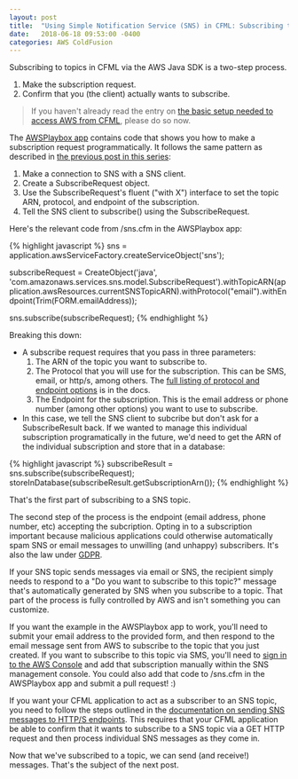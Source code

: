 ```yaml
---
layout: post
title:  "Using Simple Notification Service (SNS) in CFML: Subscribing to Topics"
date:   2018-06-18 09:53:00 -0400
categories: AWS ColdFusion
---
```


Subscribing to topics in CFML via the AWS Java SDK is a two-step process.

1. Make the subscription request.
2. Confirm that you (the client) actually wants to subscribe.

> If you haven't already read the entry on [the basic setup needed to access AWS from CFML](/aws/coldfusion/2018/05/21/Basic-Setup-Needed-To-Access-AWS-From-CFML.html), please do so now.

The [AWSPlaybox app](https://github.com/brianklaas/awsPlaybox) contains code that shows you how to make a subscription request programmatically. It follows the same pattern as described in [the previous post in this series](/aws/coldfusion/2018/06/05/Using-Simple-Notification-Service-In-CFML-Part-2.html):

1. Make a connection to SNS with a SNS client.
2. Create a SubscribeRequest object.
3. Use the SubscribeRequest's fluent ("with X") interface to set the topic ARN, protocol, and endpoint of the subscription.
4. Tell the SNS client to subscribe() using the SubscribeRequest.

Here's the relevant code from /sns.cfm in the AWSPlaybox app:

{% highlight javascript %}
sns = application.awsServiceFactory.createServiceObject('sns');

subscribeRequest = CreateObject('java', 'com.amazonaws.services.sns.model.SubscribeRequest').withTopicARN(application.awsResources.currentSNSTopicARN).withProtocol("email").withEndpoint(Trim(FORM.emailAddress));

sns.subscribe(subscribeRequest);
{% endhighlight %}

Breaking this down:

- A subscribe request requires that you pass in three parameters:
  1. The ARN of the topic you want to subscribe to.
  2. The Protocol that you will use for the subscription. This can be SMS, email, or http/s, among others. The [full listing of protocol and endpoint options](https://docs.aws.amazon.com/AWSJavaSDK/latest/javadoc/com/amazonaws/services/sns/model/SubscribeRequest.html) is in the docs.
  3. The Endpoint for the subscription. This is the email address or phone number (among other options) you want to use to subscribe.
- In this case, we tell the SNS client to subcribe but don't ask for a SubscribeResult back. If we wanted to manage this individual subscription programatically in the future, we'd need to get the ARN of the individual subscription and store that in a database:

{% highlight javascript %}
subscribeResult = sns.subscribe(subscribeRequest);
storeInDatabase(subscribeResult.getSubscriptionArn());
{% endhighlight %}

That's the first part of subscribing to a SNS topic.

The second step of the process is the endpoint (email address, phone number, etc) accepting the subcription. Opting in to a subscription important because malicious applications could otherwise automatically spam SNS or email messages to unwilling (and unhappy) subscribers. It's also the law under [GDPR](https://gdprchecklist.io).

If your SNS topic sends messages via email or SNS, the recipient simply needs to respond to a "Do you want to subscribe to this topic?" message that's automatically generated by SNS when you subscribe to a topic. That part of the process is fully controlled by AWS and isn't something you can customize.  

If you want the example in the AWSPlaybox app to work, you'll need to submit your email address to the provided form, and then respond to the email message sent from AWS to subscribe to the topic that you just created. If you want to subscribe to this topic via SMS, you'll need to [sign in to the AWS Console](https://console.aws.amazon.com/console/home) and add that subscription manually within the SNS management console. You could also add that code to /sns.cfm in the AWSPlaybox app and submit a pull request! :)

If you want your CFML application to act as a subscriber to an SNS topic, you need to follow the steps outlined in the [documentation on sending SNS messages to HTTP/S endpoints](https://docs.aws.amazon.com/sns/latest/dg/SendMessageToHttp.html). This requires that your CFML application be able to confirm that it wants to subscribe to a SNS topic via a GET HTTP request and then process individual SNS messages as they come in.

Now that we've subscribed to a topic, we can send (and receive!) messages. That's the subject of the next post.